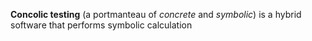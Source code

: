 **Concolic testing** (a portmanteau of _concrete_ and _symbolic_) is a hybrid software that performs symbolic calculation